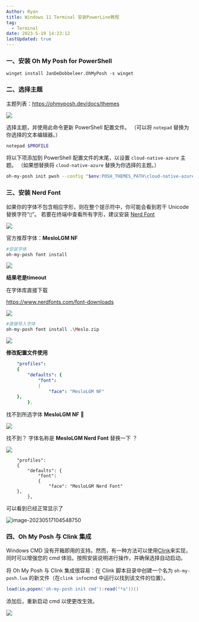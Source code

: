 ```yaml
---
Author: Ryan
title: Windows 11 Terminal 安装PowerLine教程
tag:
  - Terminal
date: 2023-5-19 14:23:12
lastUpdated: true
---
```






### 一、安装 Oh My Posh for PowerShell

```shell
winget install JanDeDobbeleer.OhMyPosh -s winget
```



### 二、选择主题

主题列表：https://ohmyposh.dev/docs/themes

![](http://cdn1.ryanxin.live/image-20230517105339263.png)

选择主题，并使用此命令更新 PowerShell 配置文件。 （可以将 `notepad` 替换为你选择的文本编辑器。）

```bash
notepad $PROFILE
```



将以下项添加到 PowerShell 配置文件的末尾，以设置 `cloud-native-azure` 主题。 （如果想替换将 `cloud-native-azure` 替换为你选择的主题。）



```bash
oh-my-posh init pwsh --config "$env:POSH_THEMES_PATH\cloud-native-azure.omp.json" | Invoke-Expression
```





### 三、安装 Nerd Font

 如果你的字体不包含相应字形，则在整个提示符中，你可能会看到若干 Unicode 替换字符“▯”。 若要在终端中查看所有字形，建议安装 [Nerd Font](https://www.nerdfonts.com/font-downloads)



![](http://cdn1.ryanxin.live/image-20230517110124776.png)

官方推荐字体：**MesloLGM NF**



```bash
#安装字体
oh-my-posh font install
```

![](http://cdn1.ryanxin.live/image-20230517104759748.png)

**结果老是timeout**



在字体库直接下载

https://www.nerdfonts.com/font-downloads

![](http://cdn1.ryanxin.live/image-20230517104937861.png)

```bash
#直接导入字体
oh-my-posh font install .\Meslo.zip 
```

![](http://cdn1.ryanxin.live/image-20230517101113664.png)



**修改配置文件使用**

```yaml
    "profiles": 
    {
        "defaults": {
            "font":
            {
                "face": "MesloLGM NF"   
    },
		},
```

找不到所选字体 **MesloLGM NF** 🤮

![](http://cdn1.ryanxin.live/image-20230517103815943.png)



找不到？  字体名称是 **MesloLGM Nerd Font** 替换一下 ？

![](http://cdn1.ryanxin.live/image-20230517104001794.png)

```
    "profiles": 
    {
        "defaults": {
            "font":
            {
                "face": "MesloLGM Nerd Font"   
    },
		},
```



可以看到已经正常显示了

![image-20230517104548750](http://cdn1.ryanxin.live/image-20230517104548750.png)



### 四、Oh My Posh 与 Clink 集成

Windows CMD 没有开箱即用的支持。然而，有一种方法可以使用[Clink](https://chrisant996.github.io/clink/)来实现，同时可以增强您的 cmd 体验。按照安装说明进行操作，并确保选择自动启动。

将 Oh My Posh 与 Clink 集成很容易：在 Clink 脚本目录中创建一个名为 `oh-my-posh.lua` 的新文件（在`clink info`cmd 中运行以找到该文件的位置）。



```lua
load(io.popen('oh-my-posh init cmd'):read("*a"))()
```

添加后，重新启动 cmd 以使更改生效。



![](http://cdn1.ryanxin.live/image-20230517125959310.png)

